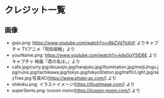 
クレジット一覧
===
## 画像
* gojo.png: https://www.youtube.com/watch?v=v8bZVdTgXoY よりキャプチャ
TVアニメ「呪術廻戦」より
* yourName.png: https://www.youtube.com/watch?v=k4xGqY5IDBE よりキャプチャ
映画「君の名は。」より
* cafe.jpg/curry.jpg/dousojin.jpg/harajuku.jpg/illumination.jpg/meijiJingu.jpg/ruins.jpg/tachikawa.jpg/tokyo.jpg/tokyoStation.jpg/trafficLight.jpg/skyTree.jpg:写真AC(https://www.photo-ac.com/) より
* shikoku.png: イラストイメージ(https://illustimage.com/) より
* superSento.png: icooon mono(https://icooon-mono.com/) より